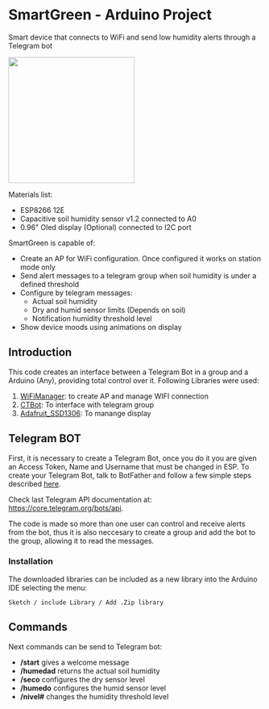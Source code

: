 # SmartGreen - Arduino Project
Smart device that connects to WiFi and send low humidity alerts through a Telegram bot

<img src="https://pbs.twimg.com/media/EaF_52jXsAIXbej?format=jpg&name=medium" width="250">

Materials list:
- ESP8266 12E
- Capacitive soil humidity sensor v1.2 connected to A0
- 0.96" Oled display (Optional) connected to I2C port

SmartGreen is capable of:
- Create an AP for WiFi configuration. Once configured it works on station mode only
- Send alert messages to a telegram group when soil humidity is under a defined threshold
- Configure by telegram messages:
   - Actual soil humidity
   - Dry and humid sensor limits (Depends on soil)
   - Notification humidity threshold level
- Show device moods using animations on display

## Introduction
This code creates an interface between a Telegram Bot in a group and a Arduino (Any), providing total control over it. Following Libraries were used:

1. [WiFiManager](https://github.com/tzapu/WiFiManager): to create AP and manage WIFI connection
2. [CTBot](https://github.com/shurillu/CTBot): To interface with telegram group
3. [Adafruit_SSD1306](https://github.com/adafruit/Adafruit_SSD1306): To manange display

## Telegram BOT
First, it is necessary to create a Telegram Bot, once you do it you are given an Access Token, Name and Username that must be changed in ESP. To create your Telegram Bot, talk to BotFather and follow a few simple steps described [here](https://core.telegram.org/bots#botfather).

Check last Telegram API documentation at: https://core.telegram.org/bots/api.

The code is made so more than one user can control and receive alerts from the bot, thus it is also neccesary to create a group and add the bot to the group, allowing it to read the messages.

### Installation
The downloaded libraries can be included as a new library into the Arduino IDE selecting the menu:
```
Sketch / include Library / Add .Zip library
```
## Commands
Next commands can be send to Telegram bot:
- **/start** gives a welcome message
- **/humedad** returns the actual soil humidity
- **/seco** configures the dry sensor level
- **/humedo** configures the humid sensor level
- **/nivel#** changes the humidity threshold level
